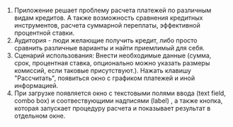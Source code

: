 1. Приложение решает проблему расчета платежей по различным видам кредитов. А также возможность сравнения кредитных
   инструментов, расчета суммарной переплаты, эффективной процентной ставки.	
2. Аудитория - люди желающие получить кредит, либо просто сравнить различные варианты и найти приемлимый для себя.
3. Сценарий использования: Внести необходимые данные (сумма, срок, процентная ставка, опционально можно указать
   размеры комиссий, если таковые присутствуют.). Нажать клавишу "Рассчитать", появиться окно с графиком платежей и
   иной информацией.
4. При загрузке появляется окно с текстовыми полями ввода (text field, combo box) и соотвествующими надписями (label) 
   , а также кнопка, которая запускает процедуру расчета и показывает результат в отдельном окне.	